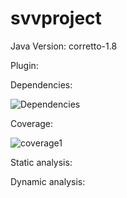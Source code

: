 # svvproject

Java Version: corretto-1.8

Plugin:

Dependencies:

![Dependencies](https://user-images.githubusercontent.com/62440579/144744442-281bb9d9-110d-4866-9515-fb928d120b43.png)

Coverage:

![coverage1](https://user-images.githubusercontent.com/62440579/144744450-25204926-d4d5-4bc0-8864-725a7e4365ce.png)

Static analysis:

Dynamic analysis:

